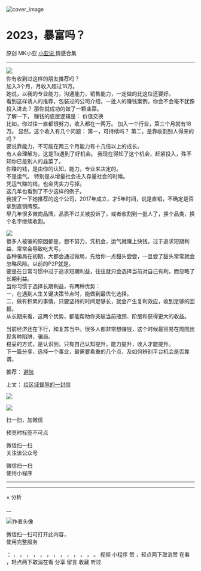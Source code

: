 ![cover_image](http://mmbiz.qpic.cn/mmbiz_jpg/A8SKDch4cJGw27wFLYpJ72ibfRygIuG8ZY5hs7MCEGFibJq2YfG1sNJTurCjwbibSCKjKMWpG6jf5cq7ms3avyCqg/0?wx_fmt=jpeg)

#  2023，暴富吗？

原创  MK小亚  [ 小亚说 ](https://mp.weixin.qq.com/mp/appmsgalbum?__biz=MzUxNDAwNTk0MQ==&action=getalbum&album_id=1708248415014289409#wechat_redirect) 情感合集

__ _ _ _ _

  
![](https://mmbiz.qpic.cn/mmbiz_png/A8SKDch4cJH1B9VoLQ5N7x6j7eu2VzyvPxYchcObN3wgTrialQgQj7JYknIAAabQGRRIuKDlCLLbiaGejNWiaksrg/640?wx_fmt=png)
​  
你有收到过这样的朋友推荐吗？  
加入3个月，月收入超过18万。  
她说，以我的专业能力，沟通能力，销售能力，一定做的比这位还要好。  
看到这样诱人的推荐，包装过的公司介绍，一批人的赚钱案例，你会不会毫不犹豫投入进去？  那你就成功的做了一颗韭菜。  
了解一下，  赚钱的底层逻辑是：  价值交换  
比如，你过往一直都很努力，收入都在一两万。  加入一个行业，第三个月就有18万。  显然，这个收入有几个问题：  第一，可持续吗？
第二，是靠收割别人得来的吗？  
要说靠能力，不可能在两三个月能力有十几倍以上的成长。  
有人会理解为，这是Ta遇到了好机会。  我现在得知了这个机会，赶紧投入，殊不知你已是别人的韭菜了。  
你赚的钱，是由你的认知，能力，专业来决定的。  
不是运气。  特别是从增量社会进入存量社会的时候。  
凭运气赚的钱，也会凭实力亏掉。  
这几年也看到了不少这样的例子。  
我搜了一下她推荐的这个公司，2017年成立，才5年时间，说是直销，不确定是否拿到直销牌照。  
早几年很多微商品牌，品质不过关被投诉了，或者收割到一批人了，换个品类，换个名字继续收割。  
  
![](https://mmbiz.qpic.cn/mmbiz_png/A8SKDch4cJHdOLsLRgswD3JloRFJsLqC8ADKHdYNNzPqxjbYWfQBNngibWe3cOVR0Py5fxiacvV7EY0HQSQPcVPA/640?wx_fmt=png)
​  
很多人被骗的原因都是，想不努力，凭机会，运气就赚上快钱，过于追求短期利益，常常会导致吃大亏。  
各种骗局在初期，大都会通过做局，先给你一点甜头尝尝，一旦尝了甜头常常就会忽略风险。以前的P2P就是。  
要是在日常习惯中过于追求短期利益，往往就只会选择当前对自己有利，而忽略了长期利益。  
当你习惯于选择长期利益，有两种优势：  
一，在遇到人生关键决策节点时，能做到最优化选择。  
二，做有积累的事情，只要坚持的时间足够长，就会产生复利效应，收到足够的回报。  
从长期来看，这两个优势，都能帮助你突破当前瓶颈、阶层和获得更大的收益。  
  
当前经济还在下行，和复苏当中。很多人都非常想赚钱，这个时候最容易在周围出现各种陷阱，骗局。  
稳妥的方式，是认识到，只有自己认知提升，能力提升，收入才能提升。  
下一篇分享，选择一个事业，最需要看重的几个点，及如何辨别平台机会是否靠谱。  
  
  

推荐： [ 避坑
](https://mp.weixin.qq.com/s?__biz=MzUxNDAwNTk0MQ==&mid=2247483698&idx=1&sn=bb61e7c9692063774329ec79392308f1&scene=21#wechat_redirect)  

上文： [ 给区域督导的一封信
](https://mp.weixin.qq.com/s?__biz=MzUxNDAwNTk0MQ==&mid=2247484884&idx=1&sn=97d007ef0abfa8049f1f209df73e0475&scene=21#wechat_redirect)

![](https://mmbiz.qpic.cn/mmbiz_gif/b96CibCt70iaZ7Bia3Wm91cEuWhERXfCYjTia9tf7aMjVBNRETSa2NpGjCV6tyNvgCLos8LBgwEgxcwaIw8zdOsG7A/640?wx_fmt=gif)

![](https://mmbiz.qpic.cn/mmbiz_jpg/A8SKDch4cJEicCnqTxiatgGquhIicZ1wJ1Dth5YOOzoYV7U4N3HmiaO0vVAzjOpBVdtF0gnL632Fc7HqiaDmgveQDEw/640?wx_fmt=jpeg)

扫一扫，加微信

预览时标签不可点

微信扫一扫  
关注该公众号



微信扫一扫  
使用小程序

****



****



×  分析

__

![作者头像](http://mmbiz.qpic.cn/mmbiz_png/A8SKDch4cJE0KicTMyrVCx3VLqEgic5sJ1V5QeGZTibG9GLZlSCXSj5ByXNkib5PBrZVMkI41KKxgwE1K9gfypUeRg/0?wx_fmt=png)

微信扫一扫可打开此内容，  
使用完整服务

：  ，  ，  ，  ，  ，  ，  ，  ，  ，  ，  ，  ，  。  视频  小程序  赞  ，轻点两下取消赞  在看  ，轻点两下取消在看
分享  留言  收藏  听过

